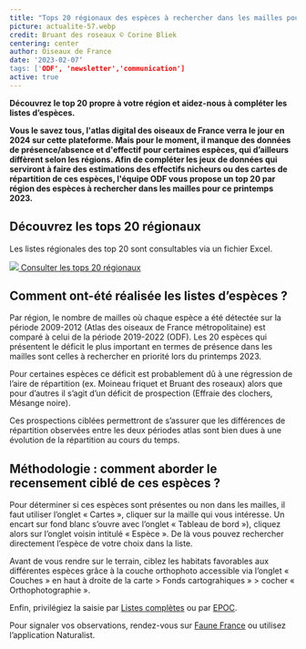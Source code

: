```yaml
---
title: "Tops 20 régionaux des espèces à rechercher dans les mailles pour le printemps 2023"
picture: actualite-57.webp
credit: Bruant des roseaux © Corine Bliek
centering: center
author: Oiseaux de France
date: '2023-02-07‘
tags: ['ODF', 'newsletter','communication']
active: true
---
```


**Découvrez le top 20 propre à votre région et aidez-nous à compléter les listes d’espèces.**

**Vous le savez tous, l'atlas digital des oiseaux de France verra le jour en 2024 sur cette plateforme. Mais pour le moment, il manque des données de présence/absence et d'effectif pour certaines espèces, qui d’ailleurs diffèrent selon les régions. Afin de compléter les jeux de données qui serviront à faire des estimations des effectifs nicheurs ou des cartes de répartition de ces espèces, l'équipe ODF vous propose un top 20 par région des espèces à rechercher dans les mailles pour ce printemps 2023.**

## Découvrez les tops 20 régionaux 

Les listes régionales des top 20 sont consultables via un fichier Excel.
 
<div class="ProtocolsDocumentsGrid">

  <a href="https://lpo061-my.sharepoint.com/:x:/g/personal/clemence_gaudard_lpo_fr/ERMf5667GU9Asqcni0THP68Bmj-_ZufMrFTE9qumr0YZOA?e=H7v0aN" target="_blank" class="ProtocolsDocumentsCard">
    <img class="ProtocolsDocumentsPicture" src="/news/actualite-57-excel-logo.jpg" />
    <span class="green01 fw-600"> Consulter les tops 20 régionaux </span>
  </a>

</div>

## Comment ont-été réalisée les listes d’espèces ?

Par région, le nombre de mailles où chaque espèce a été détectée sur la période 2009-2012 (Atlas des oiseaux de France métropolitaine) est comparé à celui de la période 2019-2022 (ODF). Les 20 espèces qui présentent le déficit le plus important en termes de présence dans les mailles sont celles à rechercher en priorité lors du printemps 2023. 

Pour certaines espèces ce déficit est probablement dû à une régression de l’aire de répartition (ex. Moineau friquet et Bruant des roseaux) alors que pour d’autres il s’agit d’un déficit de prospection (Effraie des clochers, Mésange noire).

Ces prospections ciblées permettront de s’assurer que les différences de répartition observées entre les deux périodes atlas sont bien dues à une évolution de la répartition au cours du temps. 


## Méthodologie : comment aborder le recensement ciblé de ces espèces ? 

Pour déterminer si ces espèces sont présentes ou non dans les mailles, il faut utiliser l’onglet « Cartes », cliquer sur la maille qui vous intéresse. Un encart sur fond blanc s’ouvre avec l’onglet « Tableau de bord »), cliquez alors sur l’onglet voisin intitulé « Espèce ». De là vous pouvez rechercher directement l’espèce de votre choix dans la liste. 

Avant de vous rendre sur le terrain, ciblez les habitats favorables aux différentes espèces grâce à la couche orthophoto accessible via l’onglet « Couches » en haut à droite de la carte > Fonds cartograhiques » > cocher « Orthophotographie ».  

Enfin, privilégiez la saisie par [Listes complètes]( https://www.oiseauxdefrance.org/get-involved/complete-lists) ou par [EPOC]( https://www.oiseauxdefrance.org/get-involved/epoc). 

Pour signaler vos observations, rendez-vous sur [Faune France](https://www.faune-france.org/) ou utilisez l’application Naturalist.  

